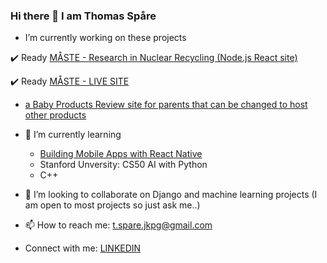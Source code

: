 ### Hi there 👋 I am Thomas Spåre

-  I’m currently working on these projects
  
✔️ Ready
[MÅSTE - Research in Nuclear Recycling (Node.js React site)](https://github.com/ThomasSpare/maste_science)

✔️ Ready [MÅSTE - LIVE SITE](https://maste-science-frontend.onrender.com/)
-  [a Baby Products Review site for parents that can be changed to host other products](https://github.com/ThomasSpare/BabyGear)

      
- 🌱 I’m currently learning
    - [Building Mobile Apps with React Native](https://github.com/ThomasSpare/Signum_js_base-master-main)
    - Stanford Unversity: CS50 AI with       Python
    - C++
       
- 👯 I’m looking to collaborate on Django and machine learning projects
  (I am open to most projects so just ask me..)
   
- 📫 How to reach me: t.spare.jkpg@gmail.com
- Connect with me:  [LINKEDIN](https://www.linkedin.com/in/thomas-sp%C3%A5re-93b748133/?originalSubdomain=se)

